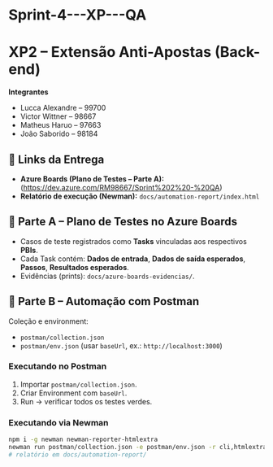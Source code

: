 # Sprint-4---XP---QA

# XP2 – Extensão Anti-Apostas (Back-end)

**Integrantes**  
- Lucca Alexandre – 99700  
- Victor Wittner – 98667  
- Matheus Haruo – 97663  
- João Saborido – 98184  

## 🔗 Links da Entrega
- **Azure Boards (Plano de Testes – Parte A):** (https://dev.azure.com/RM98667/Sprint%202%20-%20QA)
- **Relatório de execução (Newman):** `docs/automation-report/index.html` 

## 🧩 Parte A – Plano de Testes no Azure Boards
- Casos de teste registrados como **Tasks** vinculadas aos respectivos **PBIs**.
- Cada Task contém: **Dados de entrada**, **Dados de saída esperados**, **Passos**, **Resultados esperados**.
- Evidências (prints): `docs/azure-boards-evidencias/`.

## 🤖 Parte B – Automação com Postman
Coleção e environment:
- `postman/collection.json`
- `postman/env.json` (usar `baseUrl`, ex.: `http://localhost:3000`)

### Executando no Postman
1. Importar `postman/collection.json`.  
2. Criar Environment com `baseUrl`.  
3. Run → verificar todos os testes verdes.

### Executando via Newman
```bash
npm i -g newman newman-reporter-htmlextra
newman run postman/collection.json -e postman/env.json -r cli,htmlextra
# relatório em docs/automation-report/

